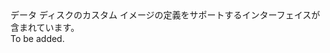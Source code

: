 <Namespace Name="Microsoft.Azure.Management.Compute.Fluent.VirtualMachineCustomImage.CustomImageDataDisk.Definition">
  <Docs>
    <summary>データ ディスクのカスタム イメージの定義をサポートするインターフェイスが含まれています。</summary> 
    <remarks>To be added.</remarks>
  </Docs>
</Namespace>
